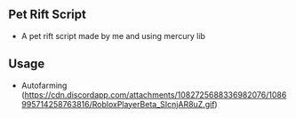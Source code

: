 ## Pet Rift Script
- A pet rift script made by me and using mercury lib

## Usage
- Autofarming
(https://cdn.discordapp.com/attachments/1082725688336982076/1086995714258763816/RobloxPlayerBeta_SIcnjAR8uZ.gif)
